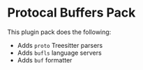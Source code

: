 # Protocal Buffers Pack

This plugin pack does the following:

- Adds `proto` Treesitter parsers
- Adds `bufls` language servers
- Adds `buf` formatter
